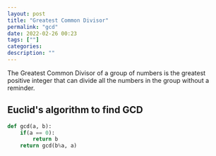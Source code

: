 ```yaml
---
layout: post
title: "Greatest Common Divisor"
permalink: "gcd"
date: 2022-02-26 00:23
tags: [""]
categories:
description: ""
---
```


The Greatest Common Divisor of a group of numbers is the greatest positive
integer that can divide all the numbers in the group without a reminder. 

## Euclid's algorithm to find GCD

```python
def gcd(a, b):
	if(a == 0):
		return b
	return gcd(b%a, a)
```
